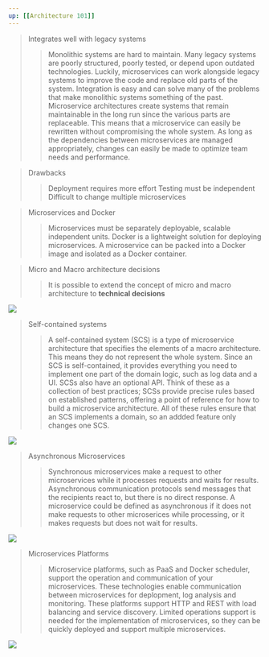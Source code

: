 ```yaml
---
up: [[Architecture 101]]
---
```

>Integrates well with legacy systems
>> Monolithic systems are hard to maintain. Many legacy systems are poorly structured, poorly tested, or depend upon outdated technologies. Luckily, microservices can work alongside legacy systems to improve the code and replace old parts of the system. Integration is easy and can solve many of the problems that make monolithic systems something of the past.
>> Microservice architectures create systems that remain maintainable in the long run since the various parts are replaceable. This means that a microservice can easily be rewritten without compromising the whole system. As long as the dependencies between microservices are managed appropriately, changes can easily be made to optimize team needs and performance.

> Drawbacks
>> Deployment requires more effort
>> Testing must be independent
>> Difficult to change multiple microservices

> Microservices and Docker
>> Microservices must be separately deployable, scalable independent units.
>> Docker is a lightweight solution for deploying microservices.
>> A microservice can be packed into a Docker image and isolated as a Docker container.

> Micro and Macro architecture decisions
>> It is possible to extend the concept of micro and macro architecture to **technical decisions**
<img src=https://miro.medium.com/v2/resize:fit:1400/format:webp/0*_oHhaYGdlUaUNBea.png />

>Self-contained systems
>>A self-contained system (SCS) is a type of microservice architecture that specifies the elements of a macro architecture. This means they do not represent the whole system. Since an SCS is self-contained, it provides everything you need to implement one part of the domain logic, such as log data and a UI. SCSs also have an optional API.
>>Think of these as a collection of best practices; SCSs provide precise rules based on established patterns, offering a point of reference for how to build a microservice architecture. All of these rules ensure that an SCS implements a domain, so an addded feature only changes one SCS.
<img src=https://miro.medium.com/v2/resize:fit:1400/format:webp/0*akfvO6nu9xQqov8K.png />

>Asynchronous Microservices
>> Synchronous microservices make a request to other microservices while it processes requests and waits for results. Asynchronous communication protocols send messages that the recipients react to, but there is no direct response. A microservice could be defined as asynchronous if it does not make requests to other microserices while processing, or it makes requests but does not wait for results.
<img src=https://miro.medium.com/v2/resize:fit:1400/format:webp/0*SqT9uthxJwptgG47.png />

> Microservices Platforms
>> Microservice platforms, such as PaaS and Docker scheduler, support the operation and communication of your microservices. These technologies enable communication between microservices for deplopment, log analysis and monitoring.
>> These platforms support HTTP and REST with load balancing and service discovery. Limited operations support is needed for the implementation of microservices, so they can be quickly deployed and support multiple microservices.
<img src=https://miro.medium.com/v2/resize:fit:1400/format:webp/0*yuugfIaXfROEAuFE.png />
